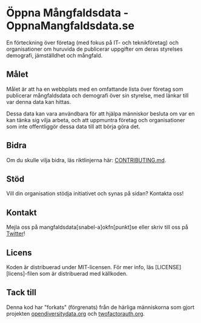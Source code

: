 Öppna Mångfaldsdata - OppnaMangfaldsdata.se 
=================

En förteckning över företag (med fokus på IT- och teknikföretag) och organisationer om huruvida de publicerar uppgifter om deras styrelses demografi, jämställdhet och mångfald.

## Målet

Målet är att ha en webbplats med en omfattande lista över företag som publicerar mångfaldsdata och demografi över sin styrelse, med länkar till var denna data kan hittas.

Dessa data kan vara användbara för att hjälpa människor besluta om var en kan tänka sig vilja arbeta, och att uppmuntra företag och organisationer som inte offentliggör dessa data till att börja göra det.

## Bidra

Om du skulle vilja bidra, läs riktlinjerna här:
[CONTRIBUTING.md][contrib].

## Stöd

Vill din organisation stödja initiativet och synas på sidan? Kontakta oss!

## Kontakt

Mejla oss på mangfaldsdata[snabel-a]okfn[punkt]se eller skriv till oss på <a href="https-://twitter.com/mangfaldsdata">Twitter</a>!

## Licens

Koden är distribuerad under MIT-licensen. För mer info, läs
[LICENSE][licens]-filen som är distribuerad med källkoden.

## Tack till

Denna kod har "forkats" (förgrenats) från de härliga människorna som gjort projekten <a href="http://opendiversitydata.org">opendiversitydata.org</a> och <a href="http://twofactorauth.org">twofactorauth.org</a>.

[contrib]: /CONTRIBUTING.md
[license]: /LICENSE
